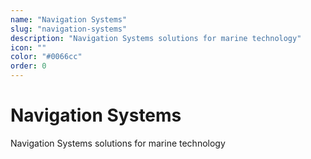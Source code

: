 ```yaml
---
name: "Navigation Systems"
slug: "navigation-systems"
description: "Navigation Systems solutions for marine technology"
icon: ""
color: "#0066cc"
order: 0
---
```


# Navigation Systems

Navigation Systems solutions for marine technology
